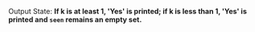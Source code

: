 Output State: **If k is at least 1, 'Yes' is printed; if k is less than 1, 'Yes' is printed and `seen` remains an empty set.**